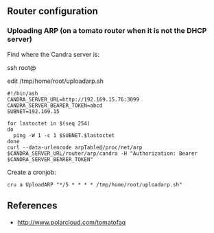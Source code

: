 ## Router configuration

### Uploading ARP (on a tomato router when it is not the DHCP server)

Find where the Candra server is:

ssh root@<router ip>

edit /tmp/home/root/uploadarp.sh

```
#!/bin/ash
CANDRA_SERVER_URL=http://192.169.15.76:3099
CANDRA_SERVER_BEARER_TOKEN=abcd
SUBNET=192.169.15

for lastoctet in $(seq 254)
do 
  ping -W 1 -c 1 $SUBNET.$lastoctet
done 
curl --data-urlencode arpTable@/proc/net/arp $CANDRA_SERVER_URL/router/arp/candra -H "Authorization: Bearer $CANDRA_SERVER_BEARER_TOKEN"
```

Create a cronjob:

```
cru a UploadARP "*/5 * * * * /tmp/home/root/uploadarp.sh"
```

## References

* http://www.polarcloud.com/tomatofaq